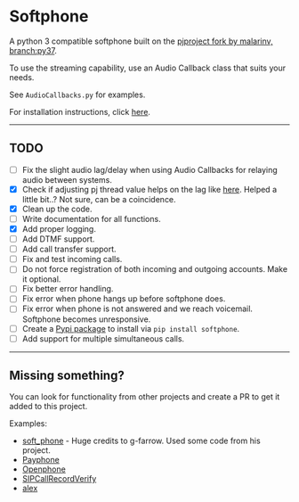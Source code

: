 # Softphone
A python 3 compatible softphone built on the [pjproject fork by malarinv, branch:py37](https://github.com/DiscordPhone/pjproject/tree/py37).

To use the streaming capability, use an Audio Callback class that suits your needs. 

See `AudioCallbacks.py` for examples.

For installation instructions, click [here](INSTALL.md).

---
## TODO
- [ ] Fix the slight audio lag/delay when using Audio Callbacks for relaying audio between systems.
- [x] Check if adjusting pj thread value helps on the lag like [here](https://github.com/malarinv/pjproject/commit/2757c5553b8b05196ffc3fbbf3c09e63d2d79c89). Helped a little bit..? Not sure, can be a coincidence.
- [x] Clean up the code.
- [ ] Write documentation for all functions.
- [x] Add proper logging.
- [ ] Add DTMF support.
- [ ] Add call transfer support.
- [ ] Fix and test incoming calls.
- [ ] Do not force registration of both incoming and outgoing accounts. Make it optional.
- [ ] Fix better error handling.
- [ ] Fix error when phone hangs up before softphone does.
- [ ] Fix error when phone is not answered and we reach voicemail. Softphone becomes unresponsive.
- [ ] Create a [Pypi package](https://pypi.org/) to install via `pip install softphone`.
- [ ] Add support for multiple simultaneous calls.

---
## Missing something? 
You can look for functionality from other projects and create a PR to get it added to this project. 

Examples:
- [soft_phone](https://github.com/g-farrow/soft_phone) - Huge credits to g-farrow. Used some code from his project.
- [Payphone](https://github.com/NottingHack/PBX/blob/master/Payphone/PayPhone.py)
- [Openphone](https://github.com/probonopd/OpenPhone)
- [SIPCallRecordVerify](https://github.com/lukebeer/SIPCallRecordVerify)
- [alex](https://github.com/UFAL-DSG/alex/blob/master/alex/components/hub/vio.py)
